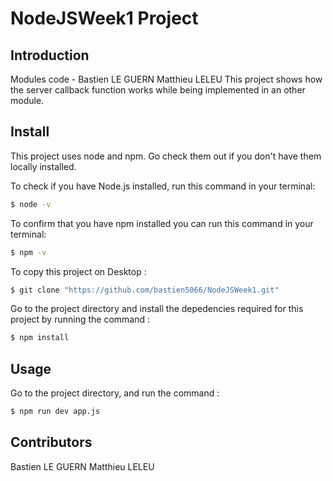 # NodeJSWeek1 Project

## Introduction 
Modules code - Bastien LE GUERN Matthieu LELEU
This project shows how the server callback function works while being implemented in an other module.


## Install 
This project uses node and npm. Go check them out if you don't have them locally installed.

To check if you have Node.js installed, run this command in your terminal: 

```sh
$ node -v
```

To confirm that you have npm installed you can run this command in your terminal:

```sh
$ npm -v
```

To copy this project on Desktop :

```sh
$ git clone "https://github.com/bastien5066/NodeJSWeek1.git"
```
Go to the project directory and install the depedencies required for this project by running the command : 

```sh
$ npm install
```

## Usage 
Go to the project directory, and run the command : 

```sh
$ npm run dev app.js
```

## Contributors
Bastien LE GUERN
Matthieu LELEU